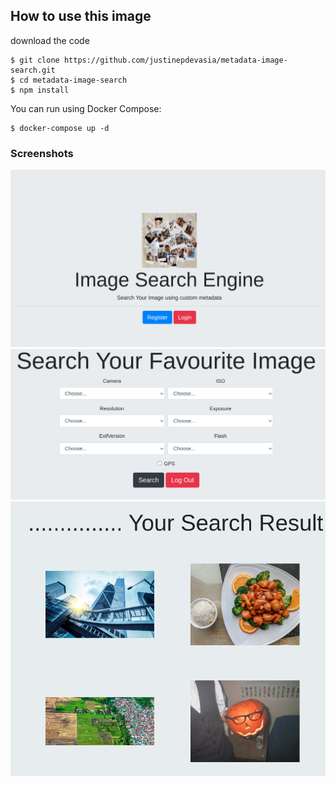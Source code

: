 ## How to use this image


download the code

```console
$ git clone https://github.com/justinepdevasia/metadata-image-search.git
$ cd metadata-image-search
$ npm install

```

You can run using Docker Compose:

```console
$ docker-compose up -d
```

### Screenshots  

![shot1](readme-docs/shot1.png)
![shot2](readme-docs/shot2.png)
![shot2](readme-docs/shot3.png)


